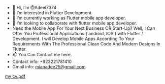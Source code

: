 - 👋 Hi, I’m @Adeel7374
- 👀 I’m interested in Flutter Development.
- 🌱 I’m currently working as  Flutter mobile app developer.
- 💞️ I’m looking to collaborate with flutter mobile app developer.
- Need the Mobile App For Your Next Business OR Start-Up? Well, I Can Offer You Professional Applications ( android, IOS ) with Flutter / Development.
I will Develop Mobile Apps According To Your Requirements With The Professional Clean Code And Modern Designs In Flutter.
- 📫 You Can Contact me here.
-  Contact info: +923221781410
- Gmail info: mianadee25@gmail.com  


<!---
Adeel7374/Adeel7374 is a ✨ special ✨ repository because its `README.md` (this file) appears on your GitHub profile.
You can click the Preview link to take a look at your changes.
--->
[my cv.pdf](https://github.com/Adeel7374/Adeel7374/files/9971383/my.cv.pdf)

